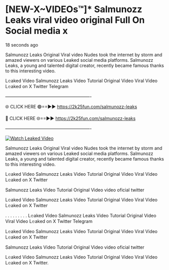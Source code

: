 # [NEW-X~VIDEOs™]* Salmunozz Leaks viral video original Full On Social media x

18 seconds ago

Salmunozz Leaks Original Viral video Nudes took the internet by storm and amazed viewers on various Leaked social media platforms. Salmunozz Leaks, a young and talented digital creator, recently became famous thanks to this interesting video.

L𝚎aked Video Salmunozz Leaks Video Tutorial Original Video Viral Video L𝚎aked on X Twitter Telegram

———————————————————-

🌐 CLICK HERE 🟢==►► https://2k25fun.com/salmunozz-leaks

🔴 CLICK HERE 🌐==►► https://2k25fun.com/salmunozz-leaks

———————————————————-

[![Watch Leaked Video](https://miro.medium.com/v2/resize:fit:828/format:webp/1*cilzJN44JGOrTw9NJCrNHA.gif "Watch Leaked Video")](https://2k25fun.com/salmunozz-leaks)

Salmunozz Leaks Original Viral video Nudes took the internet by storm and amazed viewers on various Leaked social media platforms. Salmunozz Leaks, a young and talented digital creator, recently became famous thanks to this interesting video.

L𝚎aked Video Salmunozz Leaks Video Tutorial Original Video Viral Video L𝚎aked on X Twitter

Salmunozz Leaks Video Tutorial Original Video video oficial twitter

L𝚎aked Video Salmunozz Leaks Video Tutorial Original Video Viral Video L𝚎aked on X Twitter

. . . . . . . . . L𝚎aked Video Salmunozz Leaks Video Tutorial Original Video Viral Video L𝚎aked on X Twitter Telegram

L𝚎aked Video Salmunozz Leaks Video Tutorial Original Video Viral Video L𝚎aked on X Twitter

Salmunozz Leaks Video Tutorial Original Video video oficial twitter

L𝚎aked Video Salmunozz Leaks Video Tutorial Original Video Viral Video L𝚎aked on X Twitter.